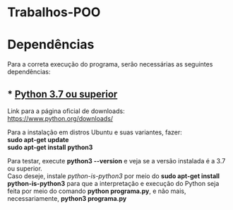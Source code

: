 # Trabalhos-POO

# Dependências

Para a correta execução do programa, serâo necessárias as seguintes dependências:

## * [Python 3.7 ou superior](https://www.python.org)

Link para a página oficial de downloads: https://www.python.org/downloads/

Para a instalação em distros Ubuntu e suas variantes, fazer:\
**sudo apt-get update**\
**sudo apt-get install python3**

Para testar, execute **python3 --version** e veja se a versão instalada é a 3.7 ou superior.\
Caso deseje, instale *python-is-python3* por meio do **sudo apt-get install python-is-python3** para que a interpretação e execução do Python seja feita por meio do comando **python programa.py**, e não mais, necessariamente, **python3 programa.py** 
